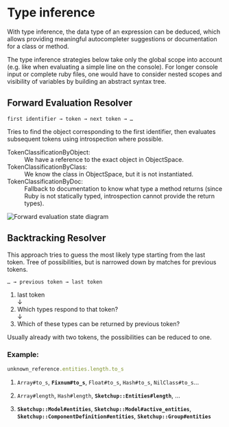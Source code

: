 # Type inference

With type inference, the data type of an expression can be deduced, which allows providing meaningful autocompleter 
suggestions or documentation for a class or method.

The type inference strategies below take only the global scope into account (e.g. like when evaluating a simple line on the console).
For longer console input or complete ruby files, one would have to consider nested scopes and visibility of variables by building an abstract syntax tree.

## Forward Evaluation Resolver

    first identifier → token → next token → …

Tries to find the object corresponding to the first identifier, then evaluates subsequent tokens
using introspection where possible.

<dl>
<dt>TokenClassificationByObject:</dt>
<dd>We have a reference to the exact object in ObjectSpace.</dd>
<dt>TokenClassificationByClass:</dt>
<dd>We know the class in ObjectSpace, but it is not instantiated.</dd>
<dt>TokenClassificationByDoc:</dt>
<dd>Fallback to documentation to know what type a method returns (since Ruby is not 
statically 
typed, introspection cannot provide the return types).</dd>
</dl>

<img alt="Forward evaluation state diagram" src="https://cdn.rawgit.com/Aerilius/sketchup-console-plus/d20b7e5b/design/forward_evaluation_resolver.svg">

## Backtracking Resolver

This approach tries to guess the most likely type starting from the last token.
Tree of possibilities, but is narrowed down by matches for previous tokens.
 
    … → previous token → last token

1. last token  
   ↓
2. Which types respond to that token?  
   ↓
3. Which of these types can be returned by previous token?

Usually already with two tokens, the possibilities can be reduced to one.

### Example:

```ruby
unknown_reference.entities.length.to_s
```

1. `Array#to_s`, **`Fixnum#to_s`**, `Float#to_s`, `Hash#to_s`, `NilClass#to_s`…

2. `Array#length`, `Hash#length`, **`Sketchup::Entities#length`**, …

3. **`Sketchup::Model#entities`**, **`Sketchup::Model#active_entities`**, **`Sketchup::ComponentDefinition#entities`**, 
**`Sketchup::Group#entities`**
